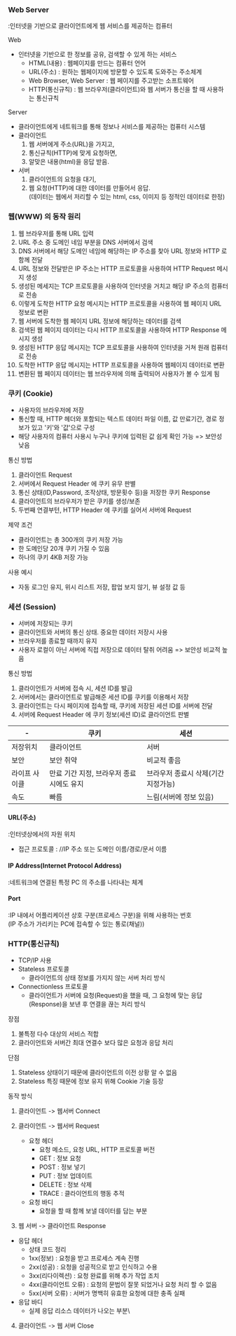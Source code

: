 
### Web Server
:인터넷을 기반으로 클라이언트에게 웹 서비스를 제공하는 컴퓨터

Web
- 인터넷을 기반으로 한 정보를 공유, 검색할 수 있게 하는 서비스
    - HTML(내용) : 웹페이지를 만드는 컴퓨터 언어
    - URL(주소) : 원하는 웹페이지에 방문할 수 있도록 도와주는 주소체계
    - Web Browser, Web Server : 웹 페이지를 주고받는 소프트웨어
    - HTTP(통신규칙) : 웹 브라우저(클라이언트)와 웹 서버가 통신을 할 때 사용하는 통신규칙

Server
- 클라이언트에게 네트워크를 통해 정보나 서비스를 제공하는 컴퓨터 시스템
- 클라이언트
    1. 웹 서버에게 주소(URL)을 가지고,
    2. 통신규칙(HTTP)에 맞게 요청하면,
    3. 알맞은 내용(html)을 응답 받음.
- 서버
    1. 클라이언트의 요청을 대기,
    2. 웹 요청(HTTP)에 대한 데이터를 만들어서 응답.  
       (데이터는 웹에서 저리할 수 있는 html, css, 이미지 등 정적인 데이터로 한정)


### 웹(WWW) 의 동작 원리
1. 웹 브라우저를 통해 URL 입력
2. URL 주소 중 도메인 네임 부분을 DNS 서버에서 검색
3. DNS 서버에서 해당 도메인 네임에 해당하는 IP 주소를 찾아 URL 정보와 HTTP 로 함께 전달
4. URL 정보와 전달받은 IP 주소는 HTTP 프로토콜을 사용하여 HTTP Request 메시지 생성
5. 생성된 메세지는 TCP 프로토콜을 사용하여 인터넷을 거치고 해당 IP 주소의 컴퓨터로 전송
6. 이렇게 도착한 HTTP 요청 메시지는 HTTP 프로토콜을 사용하여 웹 페이지 URL 정보로 변환
7. 웹 서버에 도착한 웹 페이지 URL 정보에 해당하는 데이터를 검색
8. 검색된 웹 페이지 데이터는 다시 HTTP 프로토콜을 사용하여 HTTP Response 메시지 생성
9. 생성된 HTTP 응답 메시지는 TCP 프로토콜을 사용하여 인터넷을 거쳐 원래 컴퓨터로 전송
10. 도착한 HTTP 응답 메시지는 HTTP 프로토콜을 사용하여 웹페이지 데이터로 변환
11. 변환된 웹 페이지 데이터는 웹 브라우저에 의해 출력되어 사용자가 볼 수 있게 됨


### 쿠키 (Cookie)
- 사용자의 브라우저에 저장
- 통신할 때, HTTP 헤더와 포함되는 텍스트 데이터 파일 이름, 값 만료기간, 경로 정보가 있고 '키'와 '값'으로 구성
- 해당 사용자의 컴퓨터 사용시 누구나 쿠키에 입력된 값 쉽게 확인 가능 => 보안성 낮음

통신 방법
1. 클라이언트 Request
2. 서버에서 Request Header 에 쿠키 유무 판별
3. 통신 상태(ID,Password, 조작상태, 방문횟수 등)을 저장한 쿠키 Response
4. 클라이언트의 브라우저가 받은 쿠키를 생성/보존
5. 두번째 연결부턴, HTTP Header 에 쿠키를 실어서 서버에 Request

제약 조건
- 클라이언트는 총 300개의 쿠키 저장 가능
- 한 도메인당 20개 쿠키 가질 수 있음
- 하나의 쿠키 4KB 저장 가능

사용 예시
- 자동 로그인 유지, 위시 리스트 저장, 팝업 보지 않기, 뷰 설정 값 등

### 세션 (Session)
- 서버에 저장되는 쿠키
- 클라이언트와 서버의 통신 상태. 중요한 데이터 저장시 사용
- 브라우저를 종료할 때까지 유지
- 사용자 로컬이 아닌 서버에 직접 저장으로 데이터 탈취 어려움 => 보안성 비교적 높음

통신 방법
1. 클라이언트가 서버에 접속 시, 세션 ID를 발급
2. 서버에서는 클라이언트로 발급해준 세션 ID를 쿠키를 이용해서 저장
3. 클라이언트는 다시 페이지에 접속할 때, 쿠키에 저장된 세션 ID를 서버에 전달
4. 서버에 Request Header 에 쿠키 정보(세션 ID)로 클라이언트 판별

| -            | 쿠키                                | 세션                         |
|--------------|------------------------------------|-----------------------------|
| 저장위치     | 클라이언트                            | 서버                         |
| 보안        | 보안 취약                             | 비교적 좋음                   |
| 라이프 사이클 | 만료 기간 지정, 브라우저 종료 시에도 유지 | 브라우저 종료시 삭제(기간지정가능)|
| 속도        | 빠름                                 | 느림(서버에 정보 있음)          |


#### URL(주소)
:인터넷상에서의 자원 위치
- 접근 프로토콜 : //IP 주소 또는 도메인 이름/경로/문서 이름

#### IP Address(Internet Protocol Address)
:네트워크에 연결된 특정 PC 의 주소를 나타내는 체계

#### Port
:IP 내에서 어플리케이션 상호 구분(프로세스 구분)을 위해 사용하는 번호  
(IP 주소가 가리키는 PC에 접속할 수 있는 통로(채널))



### HTTP(통신규칙)
- TCP/IP 사용
- Stateless 프로토콜
    - 클라이언트의 상태 정보를 가지지 않는 서버 처리 방식
- Connectionless 프로토콜
    - 클라이언트가 서버에 요청(Request)을 했을 때, 그 요청에 맞는 응답(Response)을 보낸 후 연결을 끊는 처리 방식

장점
1. 불특정 다수 대상의 서비스 적합
2. 클라이언트와 서버간 최대 연결수 보다 많은 요청과 응답 처리

단점
1. Stateless 상태이기 때문에 클라이언트의 이전 상황 알 수 없음
2. Stateless 특징 때문에 정보 유지 위해 Cookie 기술 등장

동작 방식
1. 클라이언트 -> 웹서버 Connect

2. 클라이언트 -> 웹서버 Request
    - 요청 헤더
        - 요청 메소드, 요청 URL, HTTP 프로토콜 버전
        - GET : 정보 요청
        - POST : 정보 넣기
        - PUT : 정보 업데이트
        - DELETE : 정보 삭제
        - TRACE : 클라이언트의 행동 추적
    - 요청 바디
        - 요청을 할 때 함께 보낼 데이터를 담는 부분

3. 웹 서버 -> 클라이언트 Response
- 응답 헤더
    - 상태 코드 정리
    - 1xx(정보) : 요청을 받고 프로세스 계속 진행
    - 2xx(성공) : 요청을 성공적으로 받고 인식하고 수용
    - 3xx(리다이렉션) : 요청 완료를 위해 추가 작업 조치
    - 4xx(클라이언트 오류) : 요청의 문법이 잘못 되었거나 요청 처리 할 수 없음
    - 5xx(서버 오류) : 서버가 명백히 유효한 요청에 대한 충족 실패
- 응답 바디
    - 실제 응답 리소스 데이터가 나오는 부분\

4. 클라이언트 -> 웹 서버 Close